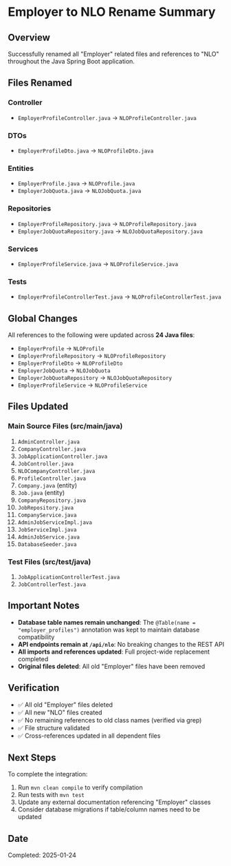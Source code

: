 # Employer to NLO Rename Summary

## Overview
Successfully renamed all "Employer" related files and references to "NLO" throughout the Java Spring Boot application.

## Files Renamed

### Controller
- `EmployerProfileController.java` → `NLOProfileController.java`

### DTOs
- `EmployerProfileDto.java` → `NLOProfileDto.java`

### Entities
- `EmployerProfile.java` → `NLOProfile.java`
- `EmployerJobQuota.java` → `NLOJobQuota.java`

### Repositories
- `EmployerProfileRepository.java` → `NLOProfileRepository.java`
- `EmployerJobQuotaRepository.java` → `NLOJobQuotaRepository.java`

### Services
- `EmployerProfileService.java` → `NLOProfileService.java`

### Tests
- `EmployerProfileControllerTest.java` → `NLOProfileControllerTest.java`

## Global Changes

All references to the following were updated across **24 Java files**:
- `EmployerProfile` → `NLOProfile`
- `EmployerProfileRepository` → `NLOProfileRepository`
- `EmployerProfileDto` → `NLOProfileDto`
- `EmployerJobQuota` → `NLOJobQuota`
- `EmployerJobQuotaRepository` → `NLOJobQuotaRepository`
- `EmployerProfileService` → `NLOProfileService`

## Files Updated

### Main Source Files (src/main/java)
1. `AdminController.java`
2. `CompanyController.java`
3. `JobApplicationController.java`
4. `JobController.java`
5. `NLOCompanyController.java`
6. `ProfileController.java`
7. `Company.java` (entity)
8. `Job.java` (entity)
9. `CompanyRepository.java`
10. `JobRepository.java`
11. `CompanyService.java`
12. `AdminJobServiceImpl.java`
13. `JobServiceImpl.java`
14. `AdminJobService.java`
15. `DatabaseSeeder.java`

### Test Files (src/test/java)
1. `JobApplicationControllerTest.java`
2. `JobControllerTest.java`

## Important Notes

- **Database table names remain unchanged**: The `@Table(name = "employer_profiles")` annotation was kept to maintain database compatibility
- **API endpoints remain at `/api/nlo`**: No breaking changes to the REST API
- **All imports and references updated**: Full project-wide replacement completed
- **Original files deleted**: All old "Employer" files have been removed

## Verification

- ✅ All old "Employer" files deleted
- ✅ All new "NLO" files created
- ✅ No remaining references to old class names (verified via grep)
- ✅ File structure validated
- ✅ Cross-references updated in all dependent files

## Next Steps

To complete the integration:
1. Run `mvn clean compile` to verify compilation
2. Run tests with `mvn test`
3. Update any external documentation referencing "Employer" classes
4. Consider database migrations if table/column names need to be updated

## Date
Completed: 2025-01-24
